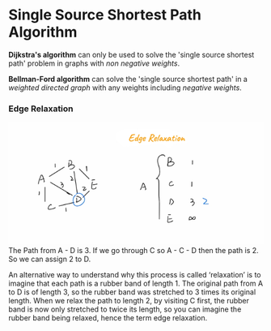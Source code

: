 # Single Source Shortest Path Algorithm
**Dijkstra's algorithm** can only be used to solve the 'single source shortest path'
problem in graphs with *non negative weights*.

**Bellman-Ford algorithm** can solve the 'single source shortest path' in a *weighted directed graph*
 with any weights including *negative weights*.

 ### Edge Relaxation

 ![edge relaxation](./assets/edge-relaxation.png)
 The Path from A - D is 3.
 If we go through C so A - C - D then the path is 2.
 So we can assign 2 to D. 

 An alternative way to understand why this process is called ‘relaxation’ is to imagine that each path is a rubber band of length 1. The original path from A to D is of length 3, so the rubber band was stretched to 3 times its original length. When we relax the path to length 2, by visiting C first, the rubber band is now only stretched to twice its length, so you can imagine the rubber band being relaxed, hence the term edge relaxation.
